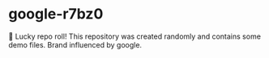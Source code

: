 ﻿# google-r7bz0

🎲 Lucky repo roll!
This repository was created randomly and contains some demo files.
Brand influenced by google.
